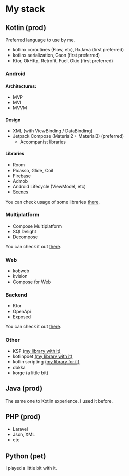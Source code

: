 # My stack
## Kotlin (prod)
Preferred language to use by me.
- kotlinx.coroutines (Flow, etc), RxJava (first preferred)
- kotlinx.serialization, Gson (first preferred)
- Ktor, OkHttp, Retrofit, Fuel, Okio (first preferred)
### Android
#### Architectures:
- MVP
- MVI
- MVVM
#### Design
- XML (with ViewBinding / DataBinding)
- Jetpack Compose (Material2 + Material3) (preferred)
  - Accompanist libraries
#### Libraries
- Room
- Picasso, Glide, Coil
- Firebase
- Admob
- Android Lifecycle (ViewModel, etc)
- [Scenes](https://github.com/bytedance/scene)

You can check usage of some libraries [there](https://github.com/y9vad9/simple-vocabulary).
### Multiplatform
- Compose Multiplatform
- SQLDelight
- Decompose

You can check it out [there](https://github.com/y9vad9/notes).

### Web
- kobweb
- kvision
- Compose for Web

### Backend
- Ktor
- OpenApi
- Exposed

You can check it out [there](https://github.com/y9vad9/dove).
### Other
- KSP [(my library with it)](https://github.com/y9vad9/implier)
- kotlinpoet [(my library with it)](https://github.com/y9vad9/implier)
- kotlin scripting [(my library for it)](https://github.com/kotlingang/script.kt)
- dokka
- korge (a little bit)
## Java (prod)
The same one to Kotlin experience. I used it before.
## PHP (prod)
- Laravel
- Json, XML
- etc
## Python (pet)
I played a little bit with it.

